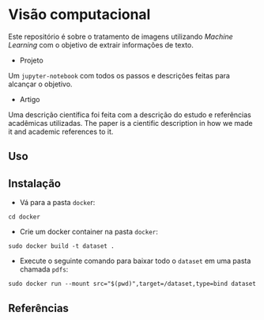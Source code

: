 # Visão computacional

Este repositório é sobre o tratamento de imagens utilizando *Machine Learning*
com o objetivo de extrair informações de texto.

* Projeto

Um `jupyter-notebook` com todos os passos e descrições feitas para alcançar 
o objetivo.

* Artigo

Uma descrição científica foi feita com a descrição do estudo e referências
acadêmicas utilizadas.
The paper is a cientific description in how we made it and academic references
to it.

## Uso

## Instalação

* Vá para a pasta `docke`r:

`cd docker`

* Crie um docker container na pasta `docker`:

`sudo docker build -t dataset .`


* Execute o seguinte comando para baixar todo o `dataset` em uma pasta chamada
`pdfs`:

`sudo docker run --mount src="$(pwd)",target=/dataset,type=bind dataset`

## Referências
